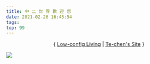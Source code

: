 ```yaml
---
title: 中 二 世 界 歡 迎 您
date: 2021-02-26 16:45:54
tags: 
top: 99
---
```


<p>
<center>
{ <a href=https://te-chen.github.io/>Low-config Living</a> | <a href=https://chiangtechen.wordpress.com/>Te-chen's Site</a> }
</center>
</p>
<img src="https://cdn.jsdelivr.net/gh/Te-chen/figurebed01/20210731034401.png"/>